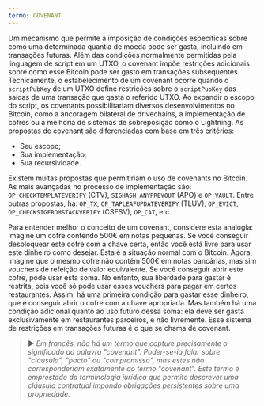 ```yaml
---
termo: COVENANT
---
```


Um mecanismo que permite a imposição de condições específicas sobre como uma determinada quantia de moeda pode ser gasta, incluindo em transações futuras. Além das condições normalmente permitidas pela linguagem de script em um UTXO, o covenant impõe restrições adicionais sobre como esse Bitcoin pode ser gasto em transações subsequentes. Tecnicamente, o estabelecimento de um covenant ocorre quando o `scriptPubKey` de um UTXO define restrições sobre o `scriptPubKey` das saídas de uma transação que gasta o referido UTXO. Ao expandir o escopo do script, os covenants possibilitariam diversos desenvolvimentos no Bitcoin, como a ancoragem bilateral de drivechains, a implementação de cofres ou a melhoria de sistemas de sobreposição como o Lightning. As propostas de covenant são diferenciadas com base em três critérios:
* Seu escopo;
* Sua implementação;
* Sua recursividade.

Existem muitas propostas que permitiriam o uso de covenants no Bitcoin. As mais avançadas no processo de implementação são: `OP_CHECKTEMPLATEVERIFY` (CTV), `SIGHASH_ANYPREVOUT` (APO) e `OP_VAULT`. Entre outras propostas, há: `OP_TX`, `OP_TAPLEAFUPDATEVERIFY` (TLUV), `OP_EVICT`, `OP_CHECKSIGFROMSTACKVERIFY` (CSFSV), `OP_CAT`, etc.

Para entender melhor o conceito de um covenant, considere esta analogia: imagine um cofre contendo 500€ em notas pequenas. Se você conseguir desbloquear este cofre com a chave certa, então você está livre para usar este dinheiro como desejar. Esta é a situação normal com o Bitcoin. Agora, imagine que o mesmo cofre não contém 500€ em notas bancárias, mas sim vouchers de refeição de valor equivalente. Se você conseguir abrir este cofre, pode usar esta soma. No entanto, sua liberdade para gastar é restrita, pois você só pode usar esses vouchers para pagar em certos restaurantes. Assim, há uma primeira condição para gastar esse dinheiro, que é conseguir abrir o cofre com a chave apropriada. Mas também há uma condição adicional quanto ao uso futuro dessa soma: ela deve ser gasta exclusivamente em restaurantes parceiros, e não livremente. Esse sistema de restrições em transações futuras é o que se chama de covenant.

> ► *Em francês, não há um termo que capture precisamente o significado da palavra "covenant". Poder-se-ia falar sobre "cláusula", "pacto" ou "compromisso", mas estes não corresponderiam exatamente ao termo "covenant". Este termo é emprestado da terminologia jurídica que permite descrever uma cláusula contratual impondo obrigações persistentes sobre uma propriedade.*